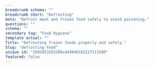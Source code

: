 ```yaml
---
breadcrumb schema: ""
breadcrumb short: "Defrosting"
meta: "Defrost meat and frozen food safely to avoid poisoning."
questions: ""
schema: ""
secondary tag: "Food Hygiene"
template actual: ""
Title: "Defrosting frozen foods properly and safely."
Slug: "defrosting-food"
unique id: "1692453263208x444946182227111500"
featured: false
---
```


